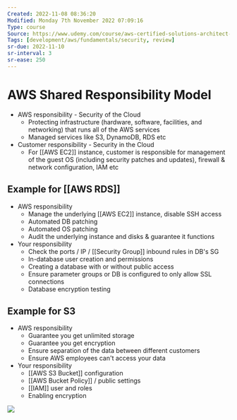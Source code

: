 ```yaml
---
Created: 2022-11-08 08:36:20
Modified: Monday 7th November 2022 07:09:16
Type: course
Source: https://www.udemy.com/course/aws-certified-solutions-architect-associate-saa-c01/?xref=E0Aed11STH4LPUQvCz0GJFABTmM=
Tags: [development/aws/fundamentals/security, review]
sr-due: 2022-11-10
sr-interval: 3
sr-ease: 250
---
```


# AWS Shared Responsibility Model

- AWS responsibility - Security of the Cloud
    - Protecting infrastructure (hardware, software, facilities, and networking) that runs all of the AWS services
    - Managed services like S3, DynamoDB, RDS etc
- Customer responsibility - Security in the Cloud
    - For [[AWS EC2]] instance, customer is responsible for management of the guest OS (including security patches and updates), firewall & network configuration, IAM etc

## Example for [[AWS RDS]]

- AWS responsibility
    - Manage the underlying [[AWS EC2]] instance, disable SSH access
    - Automated DB patching
    - Automated OS patching
    - Audit the underlying instance and disks & guarantee it functions
- Your responsibility
    - Check the ports / IP / [[Security Group]] inbound rules in DB's SG
    - In-database user creation and permissions
    - Creating a database with or without public access
    - Ensure parameter groups or DB is configured to only allow SSL connections
    - Database encryption testing

## Example for S3

- AWS responsibility
    - Guarantee you get unlimited storage
    - Guarantee you get encryption
    - Ensure separation of the data between different customers
    - Ensure AWS employees can't access your data
- Your responsibility
    - [[AWS S3 Bucket]] configuration
    - [[AWS Bucket Policy]] / public settings
    - [[IAM]] user and roles
    - Enabling encryption

![](2020-01-01-15-25-57.png)